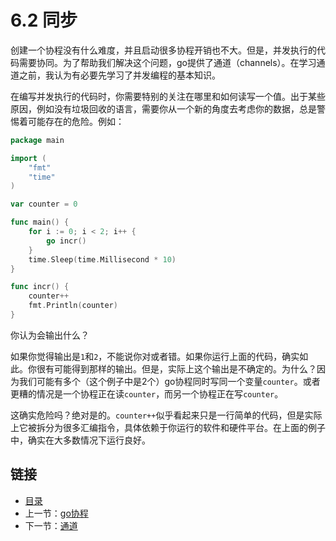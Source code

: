 # 6.2 同步

创建一个协程没有什么难度，并且启动很多协程开销也不大。但是，并发执行的代码需要协同。为了帮助我们解决这个问题，go提供了通道（channels）。在学习通道之前，我认为有必要先学习了并发编程的基本知识。

在编写并发执行的代码时，你需要特别的关注在哪里和如何读写一个值。出于某些原因，例如没有垃圾回收的语言，需要你从一个新的角度去考虑你的数据，总是警惕着可能存在的危险。例如：

```go
package main

import (
    "fmt"
    "time"
)

var counter = 0

func main() {
    for i := 0; i < 2; i++ {
        go incr()
    }
    time.Sleep(time.Millisecond * 10)
}

func incr() {
    counter++
    fmt.Println(counter)
}
```

你认为会输出什么？

如果你觉得输出是`1`和`2`，不能说你对或者错。如果你运行上面的代码，确实如此。你很有可能得到那样的输出。但是，实际上这个输出是不确定的。为什么？因为我们可能有多个（这个例子中是2个）go协程同时写同一个变量`counter`。或者更糟的情况是一个协程正在读`counter`，而另一个协程正在写`counter`。

这确实危险吗？绝对是的。`counter++`似乎看起来只是一行简单的代码，但是实际上它被拆分为很多汇编指令，具体依赖于你运行的软件和硬件平台。在上面的例子中，确实在大多数情况下运行良好。

## 链接

- [目录](directory.md)
- 上一节：[go协程](6.1.md)
- 下一节：[通道](6.3.md)
